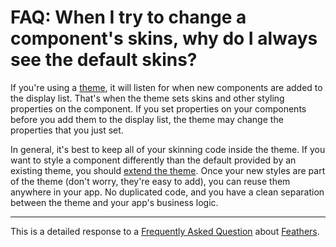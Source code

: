 # FAQ: When I try to change a component's skins, why do I always see the default skins?

If you're using a [theme](../themes.html), it will listen for when new components are added to the display list. That's when the theme sets skins and other styling properties on the component. If you set properties on your components before you add them to the display list, the theme may change the properties that you just set.

In general, it's best to keep all of your skinning code inside the theme. If you want to style a component differently than the default provided by an existing theme, you should [extend the theme](../extending-themes.html). Once your new styles are part of the theme (don't worry, they're easy to add), you can reuse them anywhere in your app. No duplicated code, and you have a clean separation between the theme and your app's business logic.

------------------------------------------------------------------------

This is a detailed response to a [Frequently Asked Question](../faq.html) about [Feathers](../index.html).


